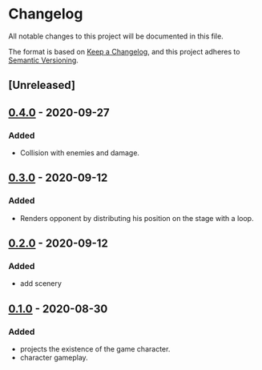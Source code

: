# Changelog

All notable changes to this project will be documented in this file.

The format is based on [Keep a Changelog](https://keepachangelog.com/en/1.0.0/),
and this project adheres to [Semantic Versioning](https://semver.org/spec/v2.0.0.html).

## [Unreleased]

## [0.4.0](https://github.com/renatosoares/game-flappy-bird/tree/0.4.0) - 2020-09-27

### Added

-   Collision with enemies and damage.

## [0.3.0](https://github.com/renatosoares/game-flappy-bird/tree/0.3.0) - 2020-09-12

### Added

-   Renders opponent by distributing his position on the stage with a loop.

## [0.2.0](https://github.com/renatosoares/game-flappy-bird/tree/0.2.0) - 2020-09-12

### Added

-   add scenery

## [0.1.0](https://github.com/renatosoares/game-flappy-bird/tree/0.1.0) - 2020-08-30

### Added

-   projects the existence of the game character.
-   character gameplay.
